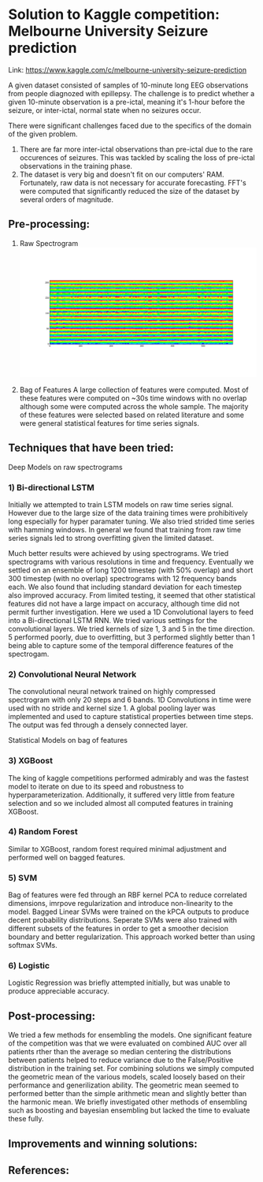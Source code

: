 # Solution to Kaggle competition: Melbourne University Seizure prediction

Link: https://www.kaggle.com/c/melbourne-university-seizure-prediction

A given dataset consisted of samples of 10-minute long EEG observations from people diagnozed with epillepsy. The challenge is to predict whether a given 10-minute observation is a pre-ictal, meaning it's 1-hour before the seizure, or inter-ictal, normal state when no seizures occur.
  
There were significant challenges faced due to the specifics of the domain of the given problem.  
1) There are far more inter-ictal observations than pre-ictal due to the rare occurences of seizures. This was tackled by scaling the loss of pre-ictal observations in the training phase.  
2) The dataset is very big and doesn't fit on our computers' RAM. Fortunately, raw data is not necessary for accurate forecasting. FFT's were computed that significantly reduced the size of the dataset by several orders of magnitude.

## Pre-processing:
1) Raw Spectrogram
![alt tag](https://github.com/Anmol6/kaggle-seizure-competition/blob/master/img/postprocessfft12band_1.png)

2) Bag of Features
A large collection of features were computed. Most of these features were computed on ~30s time windows with no overlap although some were computed across the whole sample.
The majority of these features were selected based on related literature and some were general statistical features for time series signals.


## Techniques that have been tried:

Deep Models on raw spectrograms

### 1) Bi-directional LSTM

Initially we attempted to train LSTM models on raw time series signal.
However due to the large size of the data training times were prohibitively long especially for hyper paramater tuning.
We also tried strided time series with hamming windows.
In general we found that training from raw time series signals led to strong overfitting given the limited dataset.

Much better results were achieved by using spectrograms.
We tried spectrograms with various resolutions in time and frequency.
Eventually we settled on an ensemble of long 1200 timestep (with 50% overlap) and short 300 timestep (with no overlap) spectrograms with 12 frequency bands each.
We also found that including standard deviation for each timestep also improved accuracy. From limited testing, it seemed that other statistical features did not have a large impact on accuracy, although time did not permit further investigation.
Here we used a 1D Convolutional layers to feed into a Bi-directional LSTM RNN.
We tried various settings for the convolutional layers. We tried kernels of size 1, 3 and 5 in the time direction.
5 performed poorly, due to overfitting, but 3 performed slightly better than 1 being able to capture some of the temporal difference features of the spectrogam.

### 2) Convolutional Neural Network

The convolutional neural network trained on highly compressed spectrogram with only 20 steps and 6 bands. 1D Convolutions in time were used with no stride and kernel size 1.
A global pooling layer was implemented and used to capture statistical properties between time steps.
The output was fed through a densely connected layer.

Statistical Models on bag of features

### 3) XGBoost

The king of kaggle competitions performed admirably and was the fastest model to iterate on due to its speed and robustness to hyperparameterization. Additionally, it suffered very little from feature selection and so we included almost all computed features in training XGBoost.

### 4) Random Forest

Similar to XGBoost, random forest required minimal adjustment and performed well on bagged features.

### 5) SVM

Bag of features were fed through an RBF kernel PCA to reduce correlated dimensions, imrpove regularization and introduce non-linearity to the model. Bagged Linear SVMs were trained on the kPCA outputs to produce decent probability distributions. Seperate SVMs were also trained with different subsets of the features in order to get a smoother decision boundary and better regularization. This approach worked better than using softmax SVMs.

### 6) Logistic

Logistic Regression was briefly attempted initially, but was unable to produce appreciable accuracy.

## Post-processing:

We tried a few methods for ensembling the models. One significant feature of the competition was that we were evaluated on combined AUC over all patients rther than the average so median centering the distributions between patients helped to reduce variance due to the False/Positive distribution in the training set.
For combining solutions we simply computed the geometric mean of the various models, scaled loosely based on their performance and generilization ability. The geometric mean seemed to performed better than the simple arithmetic mean and slightly better than the harmonic mean.
We briefly investigated other methods of ensembling such as boosting and bayesian ensembling but lacked the time to evaluate these fully.

## Improvements and winning solutions:


## References:
